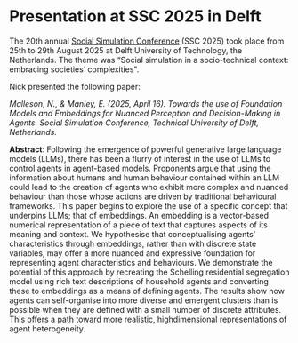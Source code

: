 # Presentation at SSC 2025 in Delft

The 20th annual [Social Simulation Conference](https://ssc2025.tbm.tudelft.nl/) (SSC 2025) took place from 25th to 29th August 2025 at Delft University of Technology, the Netherlands. The theme was “Social simulation in a socio-technical context: embracing societies’ complexities".

Nick presented the following paper:

_Malleson, N., & Manley, E. (2025, April 16). Towards the use of Foundation Models and Embeddings for Nuanced Perception and Decision-Making in Agents. Social Simulation Conference, Technical University of Delft, Netherlands._

**Abstract**: Following the emergence of powerful generative large language models (LLMs), there has been a flurry of interest in the use of
LLMs to control agents in agent-based models. Proponents argue that
using the information about humans and human behaviour contained
within an LLM could lead to the creation of agents who exhibit more
complex and nuanced behaviour than those whose actions are driven by
traditional behavioural frameworks. This paper begins to explore the use
of a specific concept that underpins LLMs; that of embeddings. An embedding is a vector-based numerical representation of a piece of text that
captures aspects of its meaning and context. We hypothesise that conceptualising agents’ characteristics through embeddings, rather than with
discrete state variables, may offer a more nuanced and expressive foundation for representing agent characteristics and behaviours. We demonstrate the potential of this approach by recreating the Schelling residential segregation model using rich text descriptions of household agents
and converting these to embeddings as a means of defining agents. The
results show how agents can self-organise into more diverse and emergent clusters than is possible when they are defined with a small number
of discrete attributes. This offers a path toward more realistic, highdimensional representations of agent heterogeneity.

